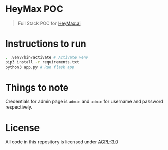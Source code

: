 # HeyMax POC
> Fuil Stack POC for [HeyMax.ai](https://heymax.ai/)

# Instructions to run

```sh
. .venv/bin/activate # Activate venv
pip3 install -r requirements.txt
python3 app.py # Run flask app
```

# Things to note

Credentials for admin page is `admin` and `admin` for username and password respectively. 

# License
All code in this repository is licensed under [AGPL-3.0](https://github.com/12458/heymaxx-POC/blob/master/LICENSE)
